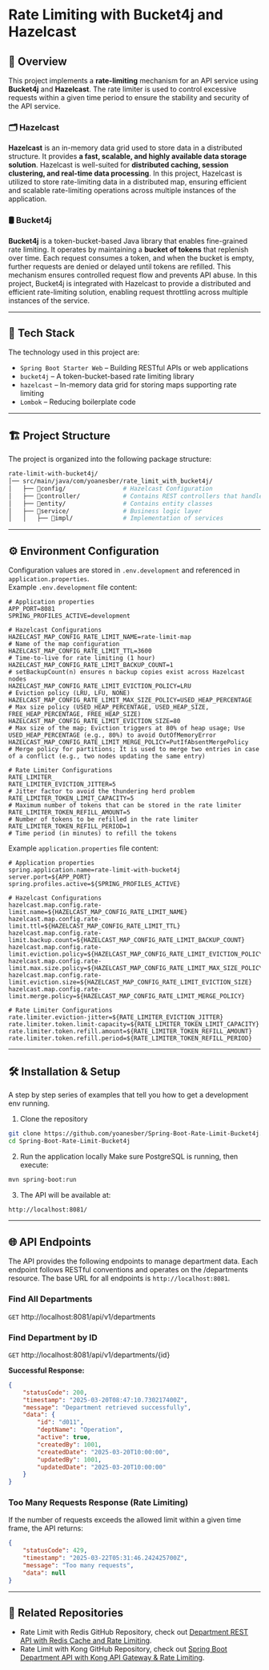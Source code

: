 # Rate Limiting with Bucket4j and Hazelcast

## 📖 Overview
This project implements a **rate-limiting** mechanism for an API service using **Bucket4j** and **Hazelcast**. The rate limiter is used to control excessive requests within a given time period to ensure the stability and security of the API service.  

### 🗂️ Hazelcast
**Hazelcast** is an in-memory data grid used to store data in a distributed structure. It provides **a fast, scalable, and highly available data storage solution**. Hazelcast is well-suited for **distributed caching, session clustering, and real-time data processing**. In this project, Hazelcast is utilized to store rate-limiting data in a distributed map, ensuring efficient and scalable rate-limiting operations across multiple instances of the application.  

### 🛢️ Bucket4j
**Bucket4j** is a token-bucket-based Java library that enables fine-grained rate limiting. It operates by maintaining a **bucket of tokens** that replenish over time. Each request consumes a token, and when the bucket is empty, further requests are denied or delayed until tokens are refilled. This mechanism ensures controlled request flow and prevents API abuse. In this project, Bucket4j is integrated with Hazelcast to provide a distributed and efficient rate-limiting solution, enabling request throttling across multiple instances of the service.  

---

## 🤖 Tech Stack
The technology used in this project are:  
- `Spring Boot Starter Web` – Building RESTful APIs or web applications
- `bucket4j` – A token-bucket-based rate limiting library
- `hazelcast` – In-memory data grid for storing maps supporting rate limiting
- `Lombok` – Reducing boilerplate code
---

## 🏗️ Project Structure
The project is organized into the following package structure:  
```bash
rate-limit-with-bucket4j/
│── src/main/java/com/yoanesber/rate_limit_with_bucket4j/
│   ├── 📂config/                # Hazelcast Configuration
│   ├── 📂controller/            # Contains REST controllers that handle HTTP requests and return responses
│   ├── 📂entity/                # Contains entity classes
│   ├── 📂service/               # Business logic layer
│   │   ├── 📂impl/              # Implementation of services
```
---

## ⚙ Environment Configuration
Configuration values are stored in `.env.development` and referenced in `application.properties`.  
Example `.env.development` file content:  
```properties
# Application properties
APP_PORT=8081
SPRING_PROFILES_ACTIVE=development

# Hazelcast Configurations
HAZELCAST_MAP_CONFIG_RATE_LIMIT_NAME=rate-limit-map                     # Name of the map configuration
HAZELCAST_MAP_CONFIG_RATE_LIMIT_TTL=3600                                # Time-to-live for rate limiting (1 hour)
HAZELCAST_MAP_CONFIG_RATE_LIMIT_BACKUP_COUNT=1                          # setBackupCount(n) ensures n backup copies exist across Hazelcast nodes
HAZELCAST_MAP_CONFIG_RATE_LIMIT_EVICTION_POLICY=LRU                     # Eviction policy (LRU, LFU, NONE)
HAZELCAST_MAP_CONFIG_RATE_LIMIT_MAX_SIZE_POLICY=USED_HEAP_PERCENTAGE    # Max size policy (USED_HEAP_PERCENTAGE, USED_HEAP_SIZE, FREE_HEAP_PERCENTAGE, FREE_HEAP_SIZE)
HAZELCAST_MAP_CONFIG_RATE_LIMIT_EVICTION_SIZE=80                        # Max size of the map; Eviction triggers at 80% of heap usage; Use USED_HEAP_PERCENTAGE (e.g., 80%) to avoid OutOfMemoryError
HAZELCAST_MAP_CONFIG_RATE_LIMIT_MERGE_POLICY=PutIfAbsentMergePolicy     # Merge policy for partitions; It is used to merge two entries in case of a conflict (e.g., two nodes updating the same entry)

# Rate Limiter Configurations
RATE_LIMITER_
RATE_LIMITER_EVICTION_JITTER=5                                          # Jitter factor to avoid the thundering herd problem
RATE_LIMITER_TOKEN_LIMIT_CAPACITY=5                                     # Maximum number of tokens that can be stored in the rate limiter
RATE_LIMITER_TOKEN_REFILL_AMOUNT=5                                      # Number of tokens to be refilled in the rate limiter
RATE_LIMITER_TOKEN_REFILL_PERIOD=1                                      # Time period (in minutes) to refill the tokens
```

Example `application.properties` file content:  
```properties
# Application properties
spring.application.name=rate-limit-with-bucket4j
server.port=${APP_PORT}
spring.profiles.active=${SPRING_PROFILES_ACTIVE}

# Hazelcast Configurations
hazelcast.map.config.rate-limit.name=${HAZELCAST_MAP_CONFIG_RATE_LIMIT_NAME}
hazelcast.map.config.rate-limit.ttl=${HAZELCAST_MAP_CONFIG_RATE_LIMIT_TTL}
hazelcast.map.config.rate-limit.backup.count=${HAZELCAST_MAP_CONFIG_RATE_LIMIT_BACKUP_COUNT}
hazelcast.map.config.rate-limit.eviction.policy=${HAZELCAST_MAP_CONFIG_RATE_LIMIT_EVICTION_POLICY}
hazelcast.map.config.rate-limit.max.size.policy=${HAZELCAST_MAP_CONFIG_RATE_LIMIT_MAX_SIZE_POLICY}
hazelcast.map.config.rate-limit.eviction.size=${HAZELCAST_MAP_CONFIG_RATE_LIMIT_EVICTION_SIZE}
hazelcast.map.config.rate-limit.merge.policy=${HAZELCAST_MAP_CONFIG_RATE_LIMIT_MERGE_POLICY}

# Rate Limiter Configurations
rate.limiter.eviction-jitter=${RATE_LIMITER_EVICTION_JITTER}
rate.limiter.token.limit-capacity=${RATE_LIMITER_TOKEN_LIMIT_CAPACITY}
rate.limiter.token.refill.amount=${RATE_LIMITER_TOKEN_REFILL_AMOUNT}
rate.limiter.token.refill.period=${RATE_LIMITER_TOKEN_REFILL_PERIOD}
```
---

## 🛠️ Installation & Setup
A step by step series of examples that tell you how to get a development env running.  
1. Clone the repository
```bash
git clone https://github.com/yoanesber/Spring-Boot-Rate-Limit-Bucket4j.git
cd Spring-Boot-Rate-Limit-Bucket4j
```

2. Run the application locally
Make sure PostgreSQL is running, then execute: 
```bash
mvn spring-boot:run
```

3. The API will be available at:
```bash
http://localhost:8081/ 
```
---

## 🌐 API Endpoints
The API provides the following endpoints to manage department data. Each endpoint follows RESTful conventions and operates on the /departments resource. The base URL for all endpoints is `http://localhost:8081`.  

### Find All Departments
`GET` http://localhost:8081/api/v1/departments  

### Find Department by ID
`GET` http://localhost:8081/api/v1/departments/{id}  

**Successful Response:**
```json
{
    "statusCode": 200,
    "timestamp": "2025-03-20T08:47:10.730217400Z",
    "message": "Department retrieved successfully",
    "data": {
        "id": "d011",
        "deptName": "Operation",
        "active": true,
        "createdBy": 1001,
        "createdDate": "2025-03-20T10:00:00",
        "updatedBy": 1001,
        "updatedDate": "2025-03-20T10:00:00"
    }
}
```

### Too Many Requests Response (Rate Limiting)
If the number of requests exceeds the allowed limit within a given time frame, the API returns:  

```json
{
    "statusCode": 429,
    "timestamp": "2025-03-22T05:31:46.242425700Z",
    "message": "Too many requests",
    "data": null
}
```
---

## 🔗 Related Repositories
- Rate Limit with Redis GitHub Repository, check out [Department REST API with Redis Cache and Rate Limiting](https://github.com/yoanesber/Spring-Boot-Rate-Limit-Redis).
- Rate Limit with Kong GitHub Repository, check out [Spring Boot Department API with Kong API Gateway & Rate Limiting](https://github.com/yoanesber/Spring-Boot-Rate-Limit-Kong).